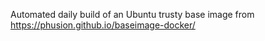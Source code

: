 Automated daily build of an Ubuntu trusty base image from https://phusion.github.io/baseimage-docker/
